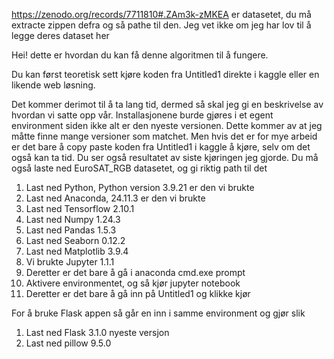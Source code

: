 https://zenodo.org/records/7711810#.ZAm3k-zMKEA
er datasetet, du må extracte zippen defra og så pathe til den. Jeg vet ikke om jeg har lov til å legge deres dataset her

Hei! dette er hvordan du kan få denne algoritmen til å fungere.

Du kan først teoretisk sett kjøre koden fra Untitled1 direkte i kaggle eller en likende web løsning.

Det kommer derimot til å ta lang tid, dermed så skal jeg gi en beskrivelse av hvordan vi satte opp vår. Installasjonene burde gjøres i et egent environment siden ikke alt er den nyeste versionen.
Dette kommer av at jeg måtte finne mange versioner som matchet.
Men hvis det er for mye arbeid er det bare å copy paste koden fra Untitled1 i kaggle å kjøre, selv om det også kan ta tid.
Du ser også resultatet av siste kjøringen jeg gjorde.
Du må også laste ned EuroSAT_RGB datasetet, og gi riktig path til det

 1. Last ned Python, Python version 3.9.21 er den vi brukte
 2. Last ned Anaconda, 24.11.3 er den vi brukte
 3. Last ned Tensorflow 2.10.1
 4. Last ned Numpy 1.24.3
 5. Last ned Pandas 1.5.3
 6. Last ned Seaborn 0.12.2
 7. Last ned Matplotlib 3.9.4
 8. Vi brukte Jupyter 1.1.1
 9. Deretter er det bare å gå i anaconda cmd.exe prompt
 10. Aktivere environmentet, og så kjør jupyter notebook
 11. Deretter er det bare å gå inn på Untitled1 og klikke kjør

For å bruke Flask appen så går en inn i samme environment og gjør slik
  1. Last ned Flask 3.1.0 nyeste versjon
  2. Last ned pillow 9.5.0

